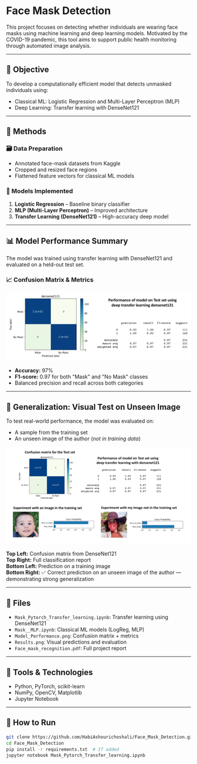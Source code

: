 # Face Mask Detection

This project focuses on detecting whether individuals are wearing face masks using machine learning and deep learning models. Motivated by the COVID-19 pandemic, this tool aims to support public health monitoring through automated image analysis.

---

## 🎯 Objective

To develop a computationally efficient model that detects unmasked individuals using:
- Classical ML: Logistic Regression and Multi-Layer Perceptron (MLP)
- Deep Learning: Transfer learning with DenseNet121

---

## 🧠 Methods

### 🗃️ Data Preparation
- Annotated face-mask datasets from Kaggle
- Cropped and resized face regions
- Flattened feature vectors for classical ML models

### 🧪 Models Implemented
1. **Logistic Regression** – Baseline binary classifier
2. **MLP (Multi-Layer Perceptron)** – Improved architecture
3. **Transfer Learning (DenseNet121)** – High-accuracy deep model

---

## 📊 Model Performance Summary

The model was trained using transfer learning with DenseNet121 and evaluated on a held-out test set.

### 📈 Confusion Matrix & Metrics

![Confusion Matrix and Metrics](Model_Performance.png)

- **Accuracy:** 97%
- **F1-score:** 0.97 for both "Mask" and "No Mask" classes
- Balanced precision and recall across both categories

---

## 🧪 Generalization: Visual Test on Unseen Image

To test real-world performance, the model was evaluated on:
- A sample from the training set
- An unseen image of the author (*not in training data*)

![Generalization Results](Results.png)

**Top Left:** Confusion matrix from DenseNet121  
**Top Right:** Full classification report  
**Bottom Left:** Prediction on a training image  
**Bottom Right:** ✅ Correct prediction on an unseen image of the author — demonstrating strong generalization

---

## 📁 Files

- `Mask_Pytorch_Transfer_learning.ipynb`: Transfer learning using DenseNet121
- `Mask__MLP.ipynb`: Classical ML models (LogReg, MLP)
- `Model_Performance.png`: Confusion matrix + metrics
- `Results.png`: Visual predictions and evaluation
- `Face_mask_recognition.pdf`: Full project report

---

## 🔧 Tools & Technologies

- Python, PyTorch, scikit-learn
- NumPy, OpenCV, Matplotlib
- Jupyter Notebook

---

## 🚀 How to Run

```bash
git clone https://github.com/HabiAshourichoshali/Face_Mask_Detection.git
cd Face_Mask_Detection
pip install -r requirements.txt  # If added
jupyter notebook Mask_Pytorch_Transfer_learning.ipynb
